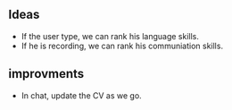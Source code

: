 
## Ideas
- If the user type, we can rank his language skills.
- If he is recording, we can rank his communiation skills.

## improvments 
- In chat, update the CV as we go.